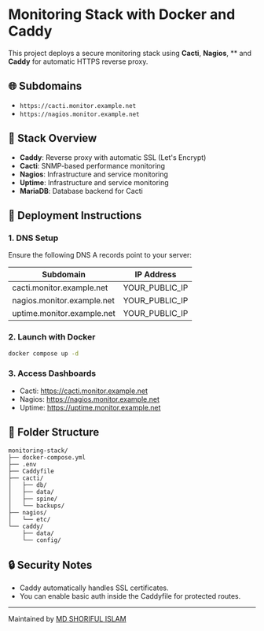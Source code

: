 # Monitoring Stack with Docker and Caddy

This project deploys a secure monitoring stack using **Cacti**, **Nagios**, ** and **Caddy** for automatic HTTPS reverse proxy.

## 🌐 Subdomains
- `https://cacti.monitor.example.net`
- `https://nagios.monitor.example.net`

## 🧱 Stack Overview
- **Caddy**: Reverse proxy with automatic SSL (Let's Encrypt)
- **Cacti**: SNMP-based performance monitoring
- **Nagios**: Infrastructure and service monitoring
- **Uptime**: Infrastructure and service monitoring
- **MariaDB**: Database backend for Cacti

## 🚀 Deployment Instructions

### 1. DNS Setup
Ensure the following DNS A records point to your server:

| Subdomain                         | IP Address         |
|----------------------------------|--------------------|
| cacti.monitor.example.net | YOUR_PUBLIC_IP     |
| nagios.monitor.example.net | YOUR_PUBLIC_IP     |
| uptime.monitor.example.net | YOUR_PUBLIC_IP     |

### 2. Launch with Docker
```bash
docker compose up -d
```

### 3. Access Dashboards
- Cacti: https://cacti.monitor.example.net
- Nagios: https://nagios.monitor.example.net
- Uptime: https://uptime.monitor.example.net

## 📁 Folder Structure
```
monitoring-stack/
├── docker-compose.yml
├── .env
├── Caddyfile
├── cacti/
│   ├── db/
│   ├── data/
│   ├── spine/
│   └── backups/
├── nagios/
│   └── etc/
└── caddy/
    ├── data/
    └── config/
```

## 🔒 Security Notes
- Caddy automatically handles SSL certificates.
- You can enable basic auth inside the Caddyfile for protected routes.

---
Maintained by [MD SHORIFUL ISLAM](mailto:badshashorif@gmail.com)
